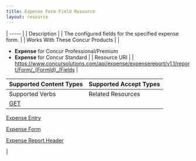 ```yaml
---
title: Expense Form Field Resource 
layout: resource
---
```






| ----- |
|  Description |
|  The configured fields for the specified expense form. |
|  Works With These Concur Products |
|

* **Expense** for Concur Professional/Premium
* **Expense** for Concur Standard
 |
|  Resource URI |
|  https://www.concursolutions.com/api/expense/expensereport/v1.1/report/Form/_{FormId}_/Fields |

| Supported Content Types | Supported Accept Types |
| ----------------------- | ---------------------- |
| Supported Verbs         | Related Resources      |
| [GET][1]                |

[Expense Entry][2]

[Expense Form][3]

[Expense Report Header][4]

 |

  


[1]: https://developer.concur.com/expense-report/expense-form-field-resource/expense-form-field-resource-get
[2]: https://developer.concur.com/expense-report/expense-entry-resource
[3]: https://developer.concur.com/expense-report/expense-form-resource
[4]: https://developer.concur.com/expense-report/expense-report-header-resource
